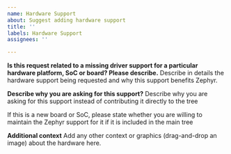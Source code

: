 ```yaml
---
name: Hardware Support
about: Suggest adding hardware support
title: ''
labels: Hardware Support
assignees: ''

---
```


**Is this request related to a missing driver support for a particular hardware platform, SoC or board? Please describe.**
Describe in details the hardware support being requested and why this support benefits Zephyr.

**Describe why you are asking for this support?**
Describe why you are asking for this support instead of contributing it directly to the tree

If this is a new board or SoC, please state whether you are willing to maintain the Zephyr support for it if it is included in the main tree

**Additional context**
Add any other context or graphics (drag-and-drop an image) about the hardware here.
